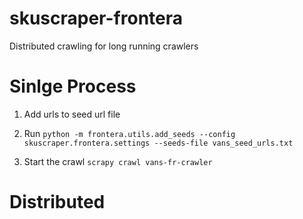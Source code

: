 # skuscraper-frontera
Distributed crawling for long running crawlers

# Sinlge Process

1) Add urls to seed url file

2) Run `python -m frontera.utils.add_seeds --config skuscraper.frontera.settings --seeds-file vans_seed_urls.txt`

3) Start the crawl `scrapy crawl vans-fr-crawler`

# Distributed
